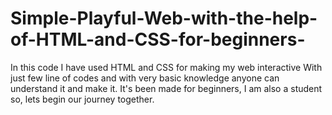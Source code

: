 # Simple-Playful-Web-with-the-help-of-HTML-and-CSS-for-beginners-
In this code I have used HTML and CSS for making my web interactive 
With just few line of codes and with very basic knowledge anyone can understand it and make it.
It's been made for beginners, I am also a student so, lets begin our journey together. 
